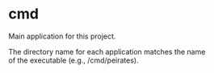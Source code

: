 # cmd

Main application for this project.

The directory name for each application matches the name\
of the executable (e.g., /cmd/peirates).

